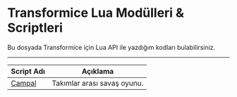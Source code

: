 # Transformice Lua Modülleri & Scriptleri
Bu dosyada Transformice için Lua API ile yazdığım kodları bulabilirsiniz.


----------


| Script Adı | Açıklama |
| ------ | ------ |
| [Campal](campal.lua) | Takımlar arası savaş oyunu. |

